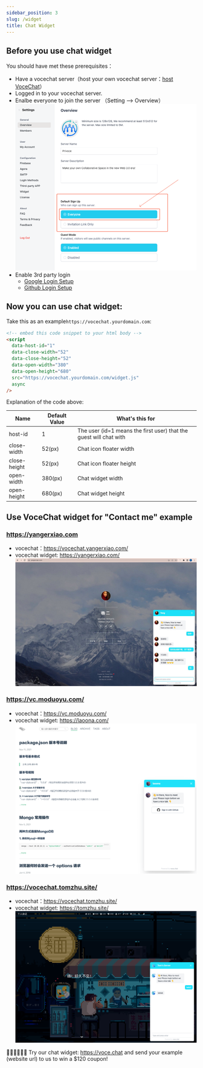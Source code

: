 ```yaml
---
sidebar_position: 3
slug: /widget
title: Chat Widget
---
```


## Before you use chat widget

You should have met these prerequisites：

- Have a vocechat server（host your own vocechat server：[host VoceChat](/install)）
- Logged in to your vocechat server.
- Enalbe everyone to join the server （Setting --> Overview）
  ![Enable everyone to join your server](image/setting.reg.everyone.png)
- Enable 3rd party login
  - [Google Login Setup](/setting/third_login/login-google)
  - [Github Login Setup](/setting/third_login/login-github)

## Now you can use chat widget:

Take this as an example`https://vocechat.yourdomain.com`:

```html
<!-- embed this code snippet to your html body -->
<script
  data-host-id="1"
  data-close-width="52"
  data-close-height="52"
  data-open-width="380"
  data-open-height="680"
  src="https://vocechat.yourdomain.com/widget.js"
  async
/>
```

Explanation of the code above:

<table >
<thead >
  <tr><th scope="col">Name</th><th scope="col"  >Default Value</th><th scope="col"  >What's this for</th></tr>
</thead>
<tbody>
  <tr ><td >host-id</td><td >1</td><td >The user (id=1 means the first user) that the guest will chat with</td></tr>
  <tr ><td >close-width</td><td >52(px)</td><td >Chat icon floater width</td></tr>
  <tr ><td >close-height</td><td >52(px)</td><td >Chat icon floater height</td></tr>
  <tr ><td >open-width</td><td >380(px)</td><td >Chat widget width</td></tr>
  <tr ><td >open-height</td><td >680(px)</td><td >Chat widget height</td></tr>
</tbody>
</table>

## Use VoceChat widget for "Contact me" example

### https://yangerxiao.com

- vocechat：https://vocechat.yangerxiao.com/
- vocechat widget: https://yangerxiao.com/
  ![widget demo](image/widget.demo.tristan.jpeg)

### https://vc.moduoyu.com/

- vocechat：https://vc.moduoyu.com/
- vocechat widget: https://laoona.com/
  ![widget demo](image/widget.demo.shilei.png)

### https://vocechat.tomzhu.site/

- vocechat：https://vocechat.tomzhu.site/
- vocechat widget: https://tomzhu.site/
  ![widget demo](image/widget.demo.tom.png)

👏🏻👏🏻👏🏻
Try our chat widget: https://voce.chat and send your example (website url) to us to win a $120 coupon!

